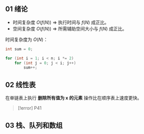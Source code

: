## 01 绪论

- 时间复杂度 $O(f(N))$ => 执行时间与 $f(N)$ 成正比。
- 空间复杂度 $O(f(N))$ => 所需辅助空间大小与 $f(N)$ 成正比。

时间复杂度为 $O(N)$：

```cpp
int sum = 0;

for (int i = 1; i < n; i *= 2)
	for (int j = 0; j < i; j++)
		sum++;
```

## 02 线性表

在单链表上执行 **删除所有值为 x 的元素** 操作比在顺序表上速度更快。

> [!error] P41

## 03 栈、队列和数组

